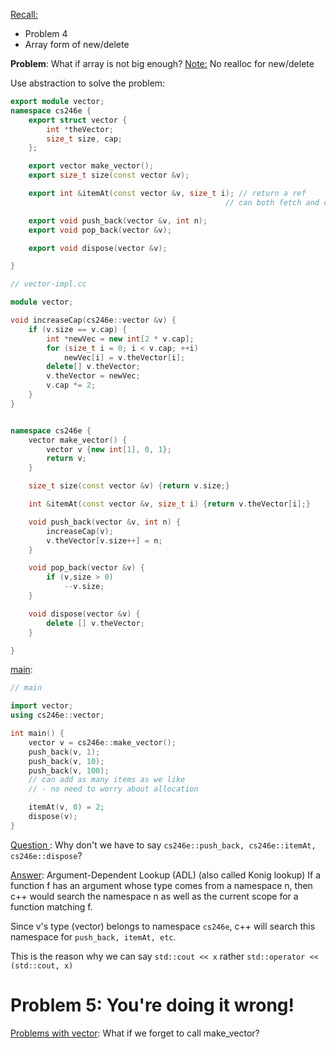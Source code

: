 
<u>Recall:</u>
- Problem 4
- Array form of new/delete

**Problem**: What if array is not big enough?
<u>Note:</u> No realloc for new/delete

Use abstraction to solve the problem:
```c++
export module vector;
namespace cs246e {
	export struct vector {
		int *theVector;
		size_t size, cap;
	};

	export vector make_vector();
	export size_t size(const vector &v);

	export int &itemAt(const vector &v, size_t i); // return a ref
												// can both fetch and change

	export void push_back(vector &v, int n);
	export void pop_back(vector &v);

	export void dispose(vector &v);	

}
```

```c++
// vector-impl.cc

module vector;

void increaseCap(cs246e::vector &v) {
	if (v.size == v.cap) {
		int *newVec = new int[2 * v.cap];
		for (size_t i = 0; i < v.cap; ++i)
			newVec[i] = v.theVector[i];
		delete[] v.theVector;
		v.theVector = newVec;
		v.cap *= 2;
	}
}


namespace cs246e {
	vector make_vector() {
		vector v {new int[1], 0, 1};
		return v;
	}

	size_t size(const vector &v) {return v.size;}

	int &itemAt(const vector &v, size_t i) {return v.theVector[i];}

	void push_back(vector &v, int n) {
		increaseCap(v);
		v.theVector[v.size++] = n;
	}

	void pop_back(vector &v) {
		if (v,size > 0)
			--v.size;
	}

	void dispose(vector &v) {
		delete [] v.theVector;
	}

}
```


<u>main</u>:
```c++
// main

import vector;
using cs246e::vector;

int main() {
	vector v = cs246e::make_vector();
	push_back(v, 1);
	push_back(v, 10);
	push_back(v, 100);
	// can add as many items as we like
	// - no need to worry about allocation

	itemAt(v, 0) = 2;
	dispose(v);
}

```

<u>Question </u>: Why don't we have to say `cs246e::push_back, cs246e::itemAt, cs246e::dispose`?

<u>Answer</u>: Argument-Dependent Lookup (ADL) (also called Konig lookup)
If a function f has an argument whose type comes from a namespace n, then c++ would search the namespace n as well as the current scope for a function matching f.

Since v's type (vector) belongs to namespace `cs246e`, c++ will search this namespace for `push_back, itemAt, etc`. 

This is the reason why we can say `std::cout << x` rather `std::operator << (std::cout, x)`



# Problem 5: You're doing it wrong!


<u>Problems with vector</u>: What if we forget to call make_vector?
